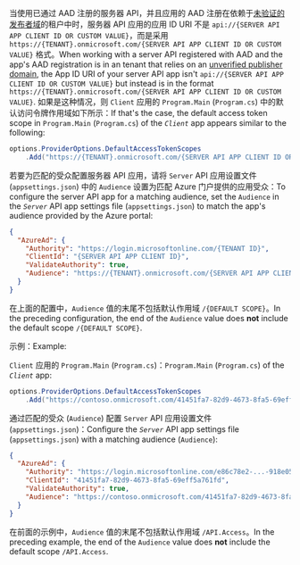 <span data-ttu-id="b2809-101">当使用已通过 AAD 注册的服务器 API，并且应用的 AAD 注册在依赖于[未验证的发布者域](/azure/active-directory/develop/howto-configure-publisher-domain)的租户中时，服务器 API 应用的应用 ID URI 不是 `api://{SERVER API APP CLIENT ID OR CUSTOM VALUE}`，而是采用 `https://{TENANT}.onmicrosoft.com/{SERVER API APP CLIENT ID OR CUSTOM VALUE}` 格式。</span><span class="sxs-lookup"><span data-stu-id="b2809-101">When working with a server API registered with AAD and the app's AAD registration is in an tenant that relies on an [unverified publisher domain](/azure/active-directory/develop/howto-configure-publisher-domain), the App ID URI of your server API app isn't `api://{SERVER API APP CLIENT ID OR CUSTOM VALUE}` but instead is in the format `https://{TENANT}.onmicrosoft.com/{SERVER API APP CLIENT ID OR CUSTOM VALUE}`.</span></span> <span data-ttu-id="b2809-102">如果是这种情况，则 `Client` 应用的 `Program.Main` (`Program.cs`) 中的默认访问令牌作用域如下所示：</span><span class="sxs-lookup"><span data-stu-id="b2809-102">If that's the case, the default access token scope in `Program.Main` (`Program.cs`) of the *`Client`* app appears similar to the following:</span></span>

```csharp
options.ProviderOptions.DefaultAccessTokenScopes
    .Add("https://{TENANT}.onmicrosoft.com/{SERVER API APP CLIENT ID OR CUSTOM VALUE}/{DEFAULT SCOPE}");
```

<span data-ttu-id="b2809-103">若要为匹配的受众配置服务器 API 应用，请将 `Server` API 应用设置文件 (`appsettings.json`) 中的 `Audience` 设置为匹配 Azure 门户提供的应用受众：</span><span class="sxs-lookup"><span data-stu-id="b2809-103">To configure the server API app for a matching audience, set the `Audience` in the *`Server`* API app settings file (`appsettings.json`) to match the app's audience provided by the Azure portal:</span></span>

```json
{
  "AzureAd": {
    "Authority": "https://login.microsoftonline.com/{TENANT ID}",
    "ClientId": "{SERVER API APP CLIENT ID}",
    "ValidateAuthority": true,
    "Audience": "https://{TENANT}.onmicrosoft.com/{SERVER API APP CLIENT ID OR CUSTOM VALUE}"
  }
}
```

<span data-ttu-id="b2809-104">在上面的配置中，`Audience` 值的末尾不包括默认作用域 `/{DEFAULT SCOPE}`。</span><span class="sxs-lookup"><span data-stu-id="b2809-104">In the preceding configuration, the end of the `Audience` value does **not** include the default scope `/{DEFAULT SCOPE}`.</span></span>

<span data-ttu-id="b2809-105">示例：</span><span class="sxs-lookup"><span data-stu-id="b2809-105">Example:</span></span>

<span data-ttu-id="b2809-106">`Client` 应用的 `Program.Main` (`Program.cs`)：</span><span class="sxs-lookup"><span data-stu-id="b2809-106">`Program.Main` (`Program.cs`) of the *`Client`* app:</span></span>

```csharp
options.ProviderOptions.DefaultAccessTokenScopes
    .Add("https://contoso.onmicrosoft.com/41451fa7-82d9-4673-8fa5-69eff5a761fd/API.Access");
```

<span data-ttu-id="b2809-107">通过匹配的受众 (`Audience`) 配置 `Server` API 应用设置文件 (`appsettings.json`)：</span><span class="sxs-lookup"><span data-stu-id="b2809-107">Configure the *`Server`* API app settings file (`appsettings.json`) with a matching audience (`Audience`):</span></span>

```json
{
  "AzureAd": {
    "Authority": "https://login.microsoftonline.com/e86c78e2-...-918e0565a45e",
    "ClientId": "41451fa7-82d9-4673-8fa5-69eff5a761fd",
    "ValidateAuthority": true,
    "Audience": "https://contoso.onmicrosoft.com/41451fa7-82d9-4673-8fa5-69eff5a761fd"
  }
}
```

<span data-ttu-id="b2809-108">在前面的示例中，`Audience` 值的末尾不包括默认作用域 `/API.Access`。</span><span class="sxs-lookup"><span data-stu-id="b2809-108">In the preceding example, the end of the `Audience` value does **not** include the default scope `/API.Access`.</span></span>
